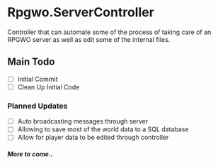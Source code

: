 # Rpgwo.ServerController
Controller that can automate some of the process of taking care of an RPGWO server as well as edit some of the internal files.

## Main Todo
- [ ] Initial Commit
- [ ] Clean Up Initial Code

### Planned Updates
- [ ] Auto broadcasting messages through server
- [ ] Allowing to save most of the world data to a SQL database
- [ ] Allow for player data to be edited through controller

##### *More to come..*
